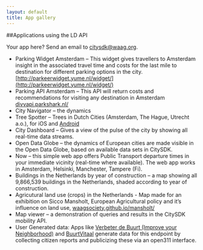 ```yaml
---
layout: default
title: App gallery
---
```


##Applications using the LD API

Your app here? Send an email to citysdk@waag.org.
 
- Parking Widget Amsterdam – This widget gives travellers to Amsterdam insight in the associated travel time and costs for the last mile to destination for different parking options in the city. [http://parkeerwidget.yume.nl/widget/](http://parkeerwidget.yume.nl/widget/)
- Parking API Amsterdam – This API will return costs and recommendations for visiting any destination in Amsterdam [divvapi.parkshark.nl/](http://divvapi.parkshark.nl/)
- City Navigator – the dynamics
- Tree Spotter – Trees in Dutch Cities (Amsterdam, The Hague, Utrecht a.o.), for iOS <link> and [Android](https://play.google.com/store/apps/details?id=nl.twocoolmonkeys.opendata.bomenspotter.amsterdam)
- City Dashboard – Gives a view of the pulse of the city by showing all real-time data streams. 
- Open Data Globe – the dynamics of European cities are made visible in the Open Data Globe, based on available data sets in CitySDK. 
- Now – this simple web app offers Public Transport departure times in your immediate vicinity (real-time where available). The web app works in Amsterdam, Helsinki, Manchester, Tampere (Fi). 
- Buildings in the Netherlands by year of construction – a map showing all 9,866,539 buildings in the Netherlands, shaded according to year of construction.
- Agricutural land use (crops) in the Netherlands - Map made for an exhibition on Sicco Mansholt, European Agricultural policy and it’s influence on land use, [waagsociety.github.io/mansholt/](http://waagsociety.github.io/mansholt/)
- Map viewer – a demonstration of queries and results in the CitySDK mobility API.
- User Generated data: Apps like [Verbeter de Buurt (Improve your Neighborhood)](http://www.verbeterdebuurt.nl/)  and [BuurtVitaal](http://www.buurtvitaal.nl) generate data for this endpoint by collecting citizen reports and publicizing these via an open311 interface.